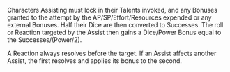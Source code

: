 Characters Assisting must lock in their Talents invoked, and any Bonuses granted to the attempt by the AP/SP/Effort/Resources expended or any external Bonuses. Half their Dice are then converted to Successes. The roll or Reaction targeted by the Assist then gains a Dice/Power Bonus equal to the Successes/(Power/2).

A Reaction always resolves before the target. If an Assist affects another Assist, the first resolves and applies its bonus to the second.